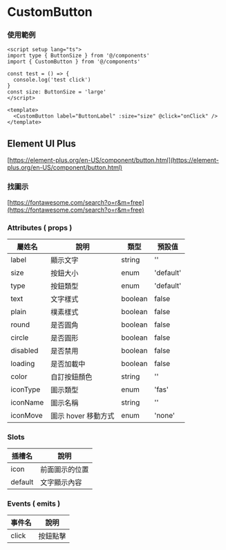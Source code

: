 # CustomButton

### 使用範例

```vue
<script setup lang="ts">
import type { ButtonSize } from '@/components'
import { CustomButton } from '@/components'

const test = () => {
  console.log('test click')
}
const size: ButtonSize = 'large'
</script>

<template>
  <CustomButton label="ButtonLabel" :size="size" @click="onClick" />
</template>
```

## Element UI Plus

[https://element-plus.org/en-US/component/button.html](https://element-plus.org/en-US/component/button.html)

### 找圖示

[https://fontawesome.com/search?o=r&m=free](https://fontawesome.com/search?o=r&m=free)

### Attributes ( props )

| 屬姓名   | 說明                | 類型    | 預設值    |
| -------- | ------------------- | ------- | --------- |
| label    | 顯示文字            | string  | ''        |
| size     | 按鈕大小            | enum    | 'default' |
| type     | 按鈕類型            | enum    | 'default' |
| text     | 文字樣式            | boolean | false     |
| plain    | 樸素樣式            | boolean | false     |
| round    | 是否圓角            | boolean | false     |
| circle   | 是否圓形            | boolean | false     |
| disabled | 是否禁用            | boolean | false     |
| loading  | 是否加載中          | boolean | false     |
| color    | 自訂按鈕顏色        | string  | ''        |
| iconType | 圖示類型            | enum    | 'fas'     |
| iconName | 圖示名稱            | string  | ''        |
| iconMove | 圖示 hover 移動方式 | enum    | 'none'    |

### Slots

| 插槽名  | 說明           |
| ------- | -------------- |
| icon    | 前面圖示的位置 |
| default | 文字顯示內容   |

### Events ( emits )

| 事件名 | 說明     |
| ------ | -------- |
| click  | 按鈕點擊 |
